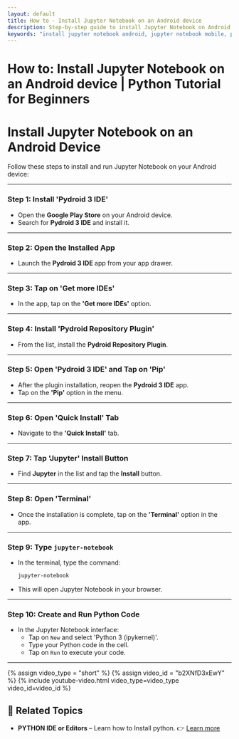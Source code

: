 ```yaml
---
layout: default
title: How to - Install Jupyter Notebook on an Android device
description: Step-by-step guide to install Jupyter Notebook on Android using Pydroid 3 IDE. Learn how to set up Python coding on the go with Jupyter Notebook on your mobile device.
keywords: "install jupyter notebook android, jupyter notebook mobile, python on android, pydroid 3 jupyter setup, jupyter notebook tutorial android, python coding on android, jupyter notebook step-by-step guide, run jupyter on android, python beginners android, jupyter notebook installation guide"
---
```


# How to: Install Jupyter Notebook on an Android device \| Python Tutorial for Beginners

# Install Jupyter Notebook on an Android Device

Follow these steps to install and run Jupyter Notebook on your Android device:

---

### **Step 1:** Install 'Pydroid 3 IDE'
- Open the **Google Play Store** on your Android device.
- Search for **Pydroid 3 IDE** and install it.

---

### **Step 2:** Open the Installed App
- Launch the **Pydroid 3 IDE** app from your app drawer.

---

### **Step 3:** Tap on 'Get more IDEs'
- In the app, tap on the **'Get more IDEs'** option.

---

### **Step 4:** Install 'Pydroid Repository Plugin'
- From the list, install the **Pydroid Repository Plugin**.

---

### **Step 5:** Open 'Pydroid 3 IDE' and Tap on 'Pip'
- After the plugin installation, reopen the **Pydroid 3 IDE** app.
- Tap on the **'Pip'** option in the menu.

---

### **Step 6:** Open 'Quick Install' Tab
- Navigate to the **'Quick Install'** tab.

---

### **Step 7:** Tap 'Jupyter' Install Button
- Find **Jupyter** in the list and tap the **Install** button.

---

### **Step 8:** Open 'Terminal'
- Once the installation is complete, tap on the **'Terminal'** option in the app.

---

### **Step 9:** Type `jupyter-notebook`
- In the terminal, type the command:  
  ```bash
  jupyter-notebook
  ```

- This will open Jupyter Notebook in your browser.

---

### **Step 10:** Create and Run Python Code

- In the Jupyter Notebook interface:
  - Tap on `New` and select 'Python 3 (ipykernel)'.
  - Type your Python code in the cell.
  - Tap on `Run` to execute your code.

---

{% assign video_type = "short" %}
{% assign video_id = "b2XNfD3xEwY" %}
{% include youtube-video.html video_type=video_type video_id=video_id %}

## 📘 **Related Topics**

* **PYTHON IDE or Editors** – Learn how to Install python.
  👉 [Learn more](../docs/tools.md)

<script async src="https://pagead2.googlesyndication.com/pagead/js/adsbygoogle.js?client=ca-pub-1602443888929206"
     crossorigin="anonymous"></script>
<ins class="adsbygoogle"
     style="display:block; text-align:center;"
     data-ad-layout="in-article"
     data-ad-format="fluid"
     data-ad-client="ca-pub-1602443888929206"
     data-ad-slot="6296238623"></ins>
<script>
     (adsbygoogle = window.adsbygoogle || []).push({});
</script>